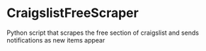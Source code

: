 # CraigslistFreeScraper
Python script that scrapes the free section of craigslist and sends notifications as new items appear
